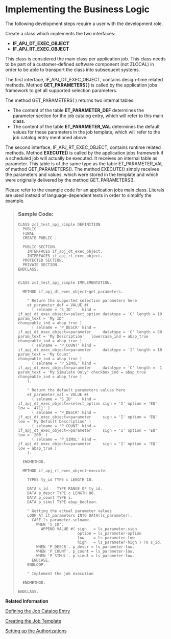 <!-- loio99dcde1a72ed4e7fb0959ead46a7fbf5 -->

# Implementing the Business Logic



The following development steps require a user with the development role.

Create a class which implements the two interfaces:

-   **IF\_APJ\_DT\_EXEC\_OBJECT**
-   **IF\_APJ\_RT\_EXEC\_OBJECT**

This class is considered the main class per application job. This class needs to be part of a customer-defined software component \(not ZLOCAL\) in order to be able to transport the class into subsequent systems.

The first interface, IF\_APJ\_DT\_EXEC\_OBJECT, contains design-time related methods. Method **GET\_PARAMETERS\( \)** is called by the application jobs framework to get all supported selection parameters.

The method GET\_PARAMETERS\( \) returns two internal tables:

-   The content of the table **ET\_PARAMETER\_DEF** determines the parameter section for the job catalog entry, which will refer to this main class.
-   The content of the table **ET\_PARAMETER\_VAL** determines the default values for these parameters in the job template, which will refer to the job catalog entry mentioned above.


The second interface, IF\_APJ\_RT\_EXEC\_OBJECT, contains runtime related methods. Method **EXECUTE\(\)** is called by the application jobs framework if a scheduled job will actually be executed. It receives an internal table as parameter. This table is of the same type as the table ET\_PARAMETER\_VAL of method GET\_PARAMETERS\(\). The method EXECUTE\(\) simply receives the parameters and values, which were stored in the template and which were originally delivered by the method GET\_PARAMETERS\(\).

Please refer to the example code for an application jobs main class. Literals are used instead of language-dependent texts in order to simplify the example.

> ### Sample Code:  
> ```abap
> CLASS zcl_test_apj_simple DEFINITION
>   PUBLIC
>   FINAL
>   CREATE PUBLIC .
> 
>   PUBLIC SECTION.
>     INTERFACES if_apj_dt_exec_object.
>     INTERFACES if_apj_rt_exec_object.
>   PROTECTED SECTION.
>   PRIVATE SECTION.
> ENDCLASS.
> 
> 
> CLASS zcl_test_apj_simple IMPLEMENTATION.
> 
>   METHOD if_apj_dt_exec_object~get_parameters.
> 
>     " Return the supported selection parameters here
>     et_parameter_def = VALUE #(
>       ( selname = 'S_ID'    kind = if_apj_dt_exec_object=>select_option datatype = 'C' length = 10 param_text = 'My ID'                                      changeable_ind = abap_true )
>       ( selname = 'P_DESCR' kind = if_apj_dt_exec_object=>parameter     datatype = 'C' length = 80 param_text = 'My Description'   lowercase_ind = abap_true changeable_ind = abap_true )
>       ( selname = 'P_COUNT' kind = if_apj_dt_exec_object=>parameter     datatype = 'I' length = 10 param_text = 'My Count'                                   changeable_ind = abap_true )
>       ( selname = 'P_SIMUL' kind = if_apj_dt_exec_object=>parameter     datatype = 'C' length =  1 param_text = 'My Simulate Only' checkbox_ind = abap_true  changeable_ind = abap_true )
>     ).
> 
>     " Return the default parameters values here
>     et_parameter_val = VALUE #(
>       ( selname = 'S_ID'    kind = if_apj_dt_exec_object=>select_option sign = 'I' option = 'EQ' low = '4711' )
>       ( selname = 'P_DESCR' kind = if_apj_dt_exec_object=>parameter     sign = 'I' option = 'EQ' low = 'My Default Description' )
>       ( selname = 'P_COUNT' kind = if_apj_dt_exec_object=>parameter     sign = 'I' option = 'EQ' low = '200' )
>       ( selname = 'P_SIMUL' kind = if_apj_dt_exec_object=>parameter     sign = 'I' option = 'EQ' low = abap_true )
>     ).
> 
>   ENDMETHOD.
> 
>   METHOD if_apj_rt_exec_object~execute.
> 
>     TYPES ty_id TYPE c LENGTH 10.
> 
>     DATA s_id    TYPE RANGE OF ty_id.
>     DATA p_descr TYPE c LENGTH 80.
>     DATA p_count TYPE i.
>     DATA p_simul TYPE abap_boolean.
> 
>     " Getting the actual parameter values
>     LOOP AT it_parameters INTO DATA(ls_parameter).
>       CASE ls_parameter-selname.
>         WHEN 'S_ID'.
>           APPEND VALUE #( sign   = ls_parameter-sign
>                           option = ls_parameter-option
>                           low    = ls_parameter-low
>                           high   = ls_parameter-high ) TO s_id.
>         WHEN 'P_DESCR'. p_descr = ls_parameter-low.
>         WHEN 'P_COUNT'. p_count = ls_parameter-low.
>         WHEN 'P_SIMUL'. p_simul = ls_parameter-low.
>       ENDCASE.
>     ENDLOOP.
> 
>     " Implement the job execution
> 
>   ENDMETHOD.
> 
> ENDCLASS.
> 
> ```

**Related Information**  


[Defining the Job Catalog Entry](defining-the-job-catalog-entry-1cff59e.md "")

[Creating the Job Template](creating-the-job-template-1f04ad2.md "")

[Setting up the Authorizations](setting-up-the-authorizations-bb559a5.md "Some further activities in ADT and in the administrator’s launchpad are necessary to be able to schedule the job template in the Fiori app Application Jobs.")



